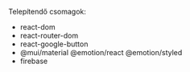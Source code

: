 Telepítendő csomagok:

- react-dom
- react-router-dom
- react-google-button
- @mui/material @emotion/react @emotion/styled
- firebase
